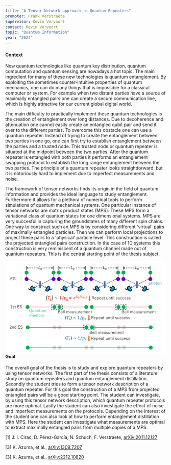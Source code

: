 ```yaml
---
title: "A Tensor Network approach to Quantum Repeaters"
promoter: Frank Verstraete
supervisor: Kevin Vervoort
contact: Kevin Vervoort
topic: "Quantum Information"
year: "2024"
---
```


#### Context

New quantum technologies like quantum key distribution, quantum computation and quantum sensing are nowadays a hot topic. The main ingredient for many of these new technologies is quantum entanglement. By exploiting the sometimes counter-intuitive properties of quantum mechanics, one can do many things that is impossible for a classical computer or system. For example when two distant parties have a source of maximally entangled pairs one can create a secure communication line, which is highly attractive for our current global digital world.

The main difficulty to practically implement these quantum technologies is the creation of entanglement over long distances. Due to decoherence and attenuation one cannot easily create an entangled qubit pair and send it over to the different parties. To overcome this obstacle one can use a quantum repeater. Instead of trying to create the entanglement between two parties in one go, one can first try to establish entanglement between the parties and a trusted node. This trusted node or quantum repeater is situated at the midpoint between the two parties. After the quantum repeater is entangled with both parties it performs an entanglement swapping protocol to establish the long range entanglement between the two parties. The principle of a quantum repeater looks straightforward, but it is notoriously hard to implement due to imperfect measurements and noise.

The framework of tensor networks finds its origin in the field of quantum information and provides the ideal language to study entanglement. Furthermore it allows for a plethora of numerical tools to perform simulations of quantum mechanical systems. One particular instance of tensor networks are matrix product states (MPS). These MPS form a variational class of quantum states for one dimensional systems. MPS are very succesful in capturing the groundstates of many different spin chains. One way to construct such an MPS is by considering different 'virtual' pairs of maximally entangled particles. Then we can perform local projections to project these pairs to a 'physical' particle level. This construction is called the projected entangled pairs construction. In the case of 1D systems this construction is very reminiscent of a quantum channel made out of quantum repeaters. This is the central starting point of the thesis subject.

<p><img alt="A Quantum Repeater Scheme" src="/images/thesistopics/2024/KVervoort1.png" style="float:right; width:500px" /></p>

#### Goal

The overall goal of the thesis is to study and explore quantum repeaters by using tensor networks. The first part of the thesis consists of a literature study on quantum repeaters and quantum entanglement distillation. Secondly the student tries to form a tensor network description of a quantum repeater. For this goal the construction of a MPS from projected entangled pairs will be a good starting point. The student can investigate, by using this tensor network description, which quantum repeater protocols are more optimal. Lastly the student can also investigate the effect of noise and imperfect measurements on the protocols. Depending on the interest of the student one can also look at how to perform entanglement distillation with MPS. Here the student can investigate what measurements are optimal to extract maximally entangled pairs from multiple copies of a MPS.

[1] J. I. Cirac, D. Pérez-García, N. Schuch, F. Verstraete, [arXiv:2011.12127](https://arxiv.org/abs/2011.12127)

[3] K. Azuma, et al., [arXiv:1309.7207](https://arxiv.org/abs/1309.7207)

[3] K. Azuma, et al., [arXiv:2212.10820](https://arxiv.org/abs/2212.10820)


